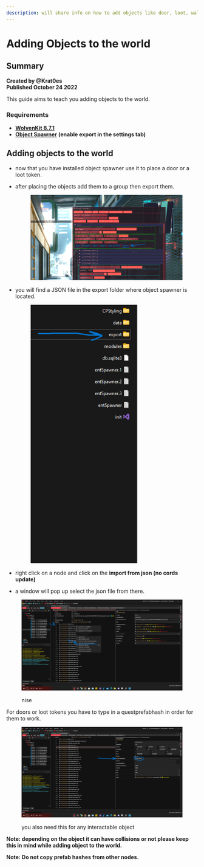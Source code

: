 ```yaml
---
description: will share info on how to add objects like door, loot, walls etc
---
```


# Adding Objects to the world

## Summary

**Created by @Krat0es**\
**Published October 24 2022**

This guide aims to teach you adding objects to the world.

### Requirements

* [**WolvenKit 8.7.1**](https://github.com/WolvenKit/WolvenKit-nightly-releases/releases/tag/8.7.1-nightly.2022-10-24)
* [**Object Spawner**](https://www.nexusmods.com/cyberpunk2077/mods/2833) **(enable export in the settings tab)**

## Adding objects to the world

* now that you have installed object spawner use it to place a door or a loot token.
*   after placing the objects add them to a group then export them.

    <figure><img src="../../.gitbook/assets/‏‏لقطة الشاشة (2014).png" alt=""><figcaption></figcaption></figure>
*   you will find a JSON file in the export folder where object spawner is located.

    <figure><img src="../../.gitbook/assets/‏‏لقطة الشاشة (2015).png" alt=""><figcaption></figcaption></figure>
* right click on a node and click on the **import from json (no cords update)**
* a window will pop up select the json file from there.

<figure><img src="../../.gitbook/assets/‏‏لقطة الشاشة (2012).png" alt=""><figcaption><p>nise</p></figcaption></figure>

For doors or loot tokens you have to type in a questprefabhash in order for them to work.

<div align="left">

<figure><img src="../../.gitbook/assets/‏‏لقطة الشاشة (2013).png" alt=""><figcaption><p>you also need this for any interactable object</p></figcaption></figure>

</div>

**Note: depending on the object it can have collisions or not please keep this in mind while adding object to the world.**

**Note: Do not copy prefab hashes from other nodes.**

